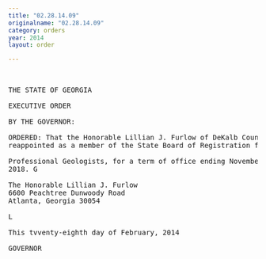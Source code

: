 ```yaml
---
title: "02.28.14.09"
originalname: "02.28.14.09"
category: orders
year: 2014
layout: order

---
```

<pre>
 

THE STATE OF GEORGIA

EXECUTIVE ORDER

BY THE GOVERNOR:

ORDERED: That the Honorable Lillian J. Furlow of DeKalb County, Georgia, is
reappointed as a member of the State Board of Registration for

Professional Geologists, for a term of office ending November 24,
2018. G

The Honorable Lillian J. Furlow
6600 Peachtree Dunwoody Road
Atlanta, Georgia 30054

L

This tvventy-eighth day of February, 2014

GOVERNOR

</pre>
